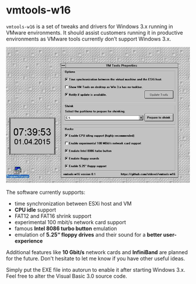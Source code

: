 # vmtools-w16
`vmtools-w16` is a set of tweaks and drivers for Windows 3.x running in VMware environments. It should assist customers running it in productive environments as VMware tools currently don’t support Windows 3.x.

![Example satprep maintenance report](https://raw.githubusercontent.com/stdevel/vmtools-w16/master/Screenshot.jpg "vmtools-w16 screenshot")

The software currently supports:
- time synchronization between ESXi host and VM
- **CPU idle** support
- FAT12 and FAT16 shrink support
- experimental 100 mbit/s network card support
- famous **Intel 8086 turbo button** emulation
- emulation of **5.25“ floppy drives** and their sound for a **better user-experience**

Additional features like **10 Gbit/s** network cards and **InfiniBand** are planned for the future. Don't hesitate to let me know if you have other useful ideas.

Simply put the EXE file into autorun to enable it after starting Windows 3.x. Feel free to alter the Visual Basic 3.0 source code.
